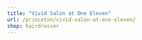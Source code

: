 ```yaml
---
title: "Vivid Salon at One Eleven"
url: /princeton/vivid-salon-at-one-eleven/
shop: hairdresser
---
```

